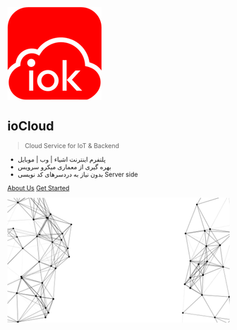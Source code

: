 <!-- _coverpage.md -->

![logo](asset/logo.png)

# ioCloud

> Cloud Service for IoT & Backend

- پلتفرم اینترنت اشیاء | وب | موبایل
- بهره گیری از معماری میکرو سرویس
- بدون نیاز به دردسرهای کد نویسی Server side

[About Us](about.md)
[Get Started](quickstart.md)


![](asset/bg-02.png)